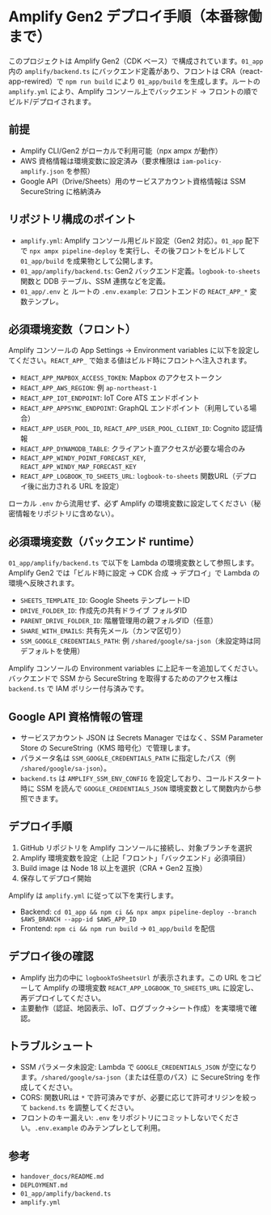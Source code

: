# Amplify Gen2 デプロイ手順（本番稼働まで）

このプロジェクトは Amplify Gen2（CDK ベース）で構成されています。`01_app` 内の `amplify/backend.ts` にバックエンド定義があり、フロントは CRA（react-app-rewired）で `npm run build` により `01_app/build` を生成します。ルートの `amplify.yml` により、Amplify コンソール上でバックエンド → フロントの順でビルド/デプロイされます。

## 前提

- Amplify CLI/Gen2 がローカルで利用可能（npx ampx が動作）
- AWS 資格情報は環境変数に設定済み（要求権限は `iam-policy-amplify.json` を参照）
- Google API（Drive/Sheets）用のサービスアカウント資格情報は SSM SecureString に格納済み

## リポジトリ構成のポイント

- `amplify.yml`: Amplify コンソール用ビルド設定（Gen2 対応）。`01_app` 配下で `npx ampx pipeline-deploy` を実行し、その後フロントをビルドして `01_app/build` を成果物として公開します。
- `01_app/amplify/backend.ts`: Gen2 バックエンド定義。`logbook-to-sheets` 関数と DDB テーブル、SSM 連携などを定義。
- `01_app/.env` と ルートの `.env.example`: フロントエンドの `REACT_APP_*` 変数テンプレ。

## 必須環境変数（フロント）

Amplify コンソールの App Settings → Environment variables に以下を設定してください。`REACT_APP_` で始まる値はビルド時にフロントへ注入されます。

- `REACT_APP_MAPBOX_ACCESS_TOKEN`: Mapbox のアクセストークン
- `REACT_APP_AWS_REGION`: 例 `ap-northeast-1`
- `REACT_APP_IOT_ENDPOINT`: IoT Core ATS エンドポイント
- `REACT_APP_APPSYNC_ENDPOINT`: GraphQL エンドポイント（利用している場合）
- `REACT_APP_USER_POOL_ID`, `REACT_APP_USER_POOL_CLIENT_ID`: Cognito 認証情報
- `REACT_APP_DYNAMODB_TABLE`: クライアント直アクセスが必要な場合のみ
- `REACT_APP_WINDY_POINT_FORECAST_KEY`, `REACT_APP_WINDY_MAP_FORECAST_KEY`
- `REACT_APP_LOGBOOK_TO_SHEETS_URL`: `logbook-to-sheets` 関数URL（デプロイ後に出力される URL を設定）

ローカル `.env` から流用せず、必ず Amplify の環境変数に設定してください（秘密情報をリポジトリに含めない）。

## 必須環境変数（バックエンド runtime）

`01_app/amplify/backend.ts` で以下を Lambda の環境変数として参照します。Amplify Gen2 では「ビルド時に設定 → CDK 合成 → デプロイ」で Lambda の環境へ反映されます。

- `SHEETS_TEMPLATE_ID`: Google Sheets テンプレートID
- `DRIVE_FOLDER_ID`: 作成先の共有ドライブ フォルダID
- `PARENT_DRIVE_FOLDER_ID`: 階層管理用の親フォルダID（任意）
- `SHARE_WITH_EMAILS`: 共有先メール（カンマ区切り）
- `SSM_GOOGLE_CREDENTIALS_PATH`: 例 `/shared/google/sa-json`（未設定時は同デフォルトを使用）

Amplify コンソールの Environment variables に上記キーを追加してください。バックエンドで SSM から SecureString を取得するためのアクセス権は `backend.ts` で IAM ポリシー付与済みです。

## Google API 資格情報の管理

- サービスアカウント JSON は Secrets Manager ではなく、SSM Parameter Store の SecureString（KMS 暗号化）で管理します。
- パラメータ名は `SSM_GOOGLE_CREDENTIALS_PATH` に指定したパス（例 `/shared/google/sa-json`）。
- `backend.ts` は `AMPLIFY_SSM_ENV_CONFIG` を設定しており、コールドスタート時に SSM を読んで `GOOGLE_CREDENTIALS_JSON` 環境変数として関数内から参照できます。

## デプロイ手順

1) GitHub リポジトリを Amplify コンソールに接続し、対象ブランチを選択
2) Amplify 環境変数を設定（上記「フロント」「バックエンド」必須項目）
3) Build image は Node 18 以上を選択（CRA + Gen2 互換）
4) 保存してデプロイ開始

Amplify は `amplify.yml` に従って以下を実行します。

- Backend: `cd 01_app && npm ci && npx ampx pipeline-deploy --branch $AWS_BRANCH --app-id $AWS_APP_ID`
- Frontend: `npm ci && npm run build` → `01_app/build` を配信

## デプロイ後の確認

- Amplify 出力の中に `logbookToSheetsUrl` が表示されます。この URL をコピーして Amplify の環境変数 `REACT_APP_LOGBOOK_TO_SHEETS_URL` に設定し、再デプロイしてください。
- 主要動作（認証、地図表示、IoT、ログブック→シート作成）を実環境で確認。

## トラブルシュート

- SSM パラメータ未設定: Lambda で `GOOGLE_CREDENTIALS_JSON` が空になります。`/shared/google/sa-json`（または任意のパス）に SecureString を作成してください。
- CORS: 関数URLは `*` で許可済みですが、必要に応じて許可オリジンを絞って `backend.ts` を調整してください。
- フロントのキー漏えい: `.env` をリポジトリにコミットしないでください。`.env.example` のみテンプレとして利用。

## 参考

- `handover_docs/README.md`
- `DEPLOYMENT.md`
- `01_app/amplify/backend.ts`
- `amplify.yml`

